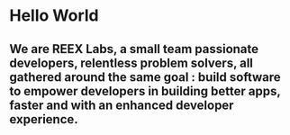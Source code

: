 # Hello World

## We are REEX Labs, a small team passionate developers, relentless problem solvers, all gathered around the same goal : build software to empower developers in building better apps, faster and with an enhanced developer experience.
